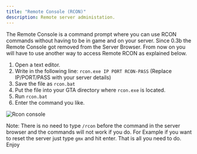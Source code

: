 ```yaml
---
title: "Remote Console (RCON)"
description: Remote server administation.
---
```


The Remote Console is a command prompt where you can use RCON commands without having to be in game and on your server. Since 0.3b the Remote Console got removed from the Server Browser. From now on you will have to use another way to access Remote RCON as explained below.

1. Open a text editor.
2. Write in the following line: `rcon.exe IP PORT RCON-PASS` (Replace IP/PORT/PASS with your server details)
3. Save the file as `rcon.bat`
4. Put the file into your GTA directory where `rcon.exe` is located.
5. Run `rcon.bat`
6. Enter the command you like.

![Rcon console](https://assets.open.mp/assets/images/server/rcon.jpg)

Note: There is no need to type `/rcon` before the command in the server browser and the commands will not work if you do. For Example if you want to reset the server just type `gmx` and hit enter. That is all you need to do. Enjoy
